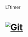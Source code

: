 LTtimer

[![Git](https://app.soluble.cloud/api/v1/public/badges/1ee9d1e6-888b-4b61-93bb-bd5e74897566.svg?orgId=311738061891)](https://app.soluble.cloud/repos/details/github.com/oidong1/lttimer?orgId=311738061891)  
=======
